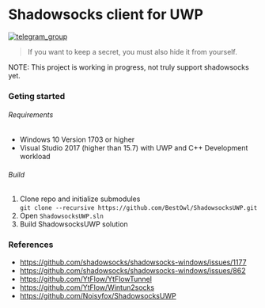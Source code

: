 # Shadowsocks client for UWP
[![telegram_group](https://img.shields.io/badge/chat%20on-telegram%20group-blue.svg)](https://telegram.me/ytflow)
>If you want to keep a secret, you must also hide it from yourself.

NOTE: This project is working in progress, not truly support shadowsocks yet.
 
### Geting started
###### Requirements
 * Windows 10 Version 1703 or higher
 * Visual Studio 2017 (higher than 15.7) with UWP and C++ Development workload
###### Build
 1. Clone repo and initialize submodules <br/>
 `git clone --recursive https://github.com/BestOwl/ShadowsocksUWP.git`
 2. Open `ShadowsocksUWP.sln`
 3. Build ShadowsocksUWP solution
 
 ### References
 * https://github.com/shadowsocks/shadowsocks-windows/issues/1177
 * https://github.com/shadowsocks/shadowsocks-windows/issues/862
 * https://github.com/YtFlow/YtFlowTunnel
 * https://github.com/YtFlow/Wintun2socks
 * https://github.com/Noisyfox/ShadowsocksUWP
